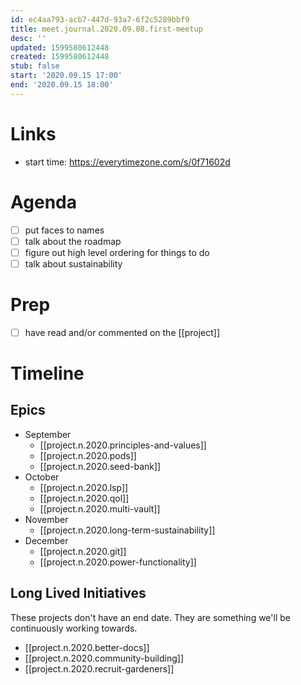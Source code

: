 ```yaml
---
id: ec4aa793-acb7-447d-93a7-6f2c5289bbf9
title: meet.journal.2020.09.08.first-meetup
desc: ''
updated: 1599580612448
created: 1599580612448
stub: false
start: '2020.09.15 17:00'
end: '2020.09.15 18:00'
---
```


# Links
- start time: https://everytimezone.com/s/0f71602d

# Agenda
- [ ] put faces to names
- [ ] talk about the roadmap
- [ ] figure out high level ordering for things to do
- [ ] talk about sustainability

# Prep
- [ ] have read and/or commented on the [[project]]

# Timeline

## Epics
- September
    - [[project.n.2020.principles-and-values]]
    - [[project.n.2020.pods]]
    - [[project.n.2020.seed-bank]]
- October
    - [[project.n.2020.lsp]]
    - [[project.n.2020.qol]]
    - [[project.n.2020.multi-vault]]
- November
    - [[project.n.2020.long-term-sustainability]]
- December
    - [[project.n.2020.git]]
    - [[project.n.2020.power-functionality]]

## Long Lived Initiatives

These projects don't have an end date. They are something we'll be continuously working towards.

- [[project.n.2020.better-docs]]
- [[project.n.2020.community-building]]
- [[project.n.2020.recruit-gardeners]]